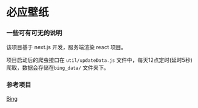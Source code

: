 # 必应壁纸

### 一些可有可无的说明

该项目基于 next.js 开发，服务端渲染 react 项目。

项目启动后的爬虫接口在
`util/updateData.js` 文件中，每天12点定时(延时5秒)爬取，数据会存储在`bing_data/` 文件夹下。


### 参考项目
[Bing](https://github.com/jsososo/Bing)

